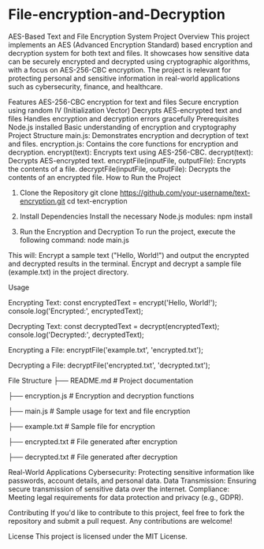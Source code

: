 # File-encryption-and-Decryption
AES-Based Text and File Encryption System
Project Overview
This project implements an AES (Advanced Encryption Standard) based encryption and decryption system for both text and files. It showcases how sensitive data can be securely encrypted and decrypted using cryptographic algorithms, with a focus on AES-256-CBC encryption. The project is relevant for protecting personal and sensitive information in real-world applications such as cybersecurity, finance, and healthcare.

Features
AES-256-CBC encryption for text and files
Secure encryption using random IV (Initialization Vector)
Decrypts AES-encrypted text and files
Handles encryption and decryption errors gracefully
Prerequisites
Node.js installed
Basic understanding of encryption and cryptography
Project Structure
main.js: Demonstrates encryption and decryption of text and files.
encryption.js: Contains the core functions for encryption and decryption.
encrypt(text): Encrypts text using AES-256-CBC.
decrypt(text): Decrypts AES-encrypted text.
encryptFile(inputFile, outputFile): Encrypts the contents of a file.
decryptFile(inputFile, outputFile): Decrypts the contents of an encrypted file.
How to Run the Project
1. Clone the Repository
git clone https://github.com/your-username/text-encryption.git
cd text-encryption

2. Install Dependencies
Install the necessary Node.js modules:
npm install

3. Run the Encryption and Decryption
To run the project, execute the following command:
node main.js

This will:
Encrypt a sample text ("Hello, World!") and output the encrypted and decrypted results in the terminal.
Encrypt and decrypt a sample file (example.txt) in the project directory.

Usage

Encrypting Text:
const encryptedText = encrypt('Hello, World!');
console.log('Encrypted:', encryptedText);

Decrypting Text:
const decryptedText = decrypt(encryptedText);
console.log('Decrypted:', decryptedText);

Encrypting a File:
encryptFile('example.txt', 'encrypted.txt');

Decrypting a File:
decryptFile('encrypted.txt', 'decrypted.txt');

File Structure
├── README.md            # Project documentation

├── encryption.js        # Encryption and decryption functions

├── main.js              # Sample usage for text and file encryption

├── example.txt          # Sample file for encryption

├── encrypted.txt        # File generated after encryption

├── decrypted.txt        # File generated after decryption

Real-World Applications
Cybersecurity: Protecting sensitive information like passwords, account details, and personal data.
Data Transmission: Ensuring secure transmission of sensitive data over the internet.
Compliance: Meeting legal requirements for data protection and privacy (e.g., GDPR).

Contributing
If you'd like to contribute to this project, feel free to fork the repository and submit a pull request. Any contributions are welcome!

License
This project is licensed under the MIT License.

